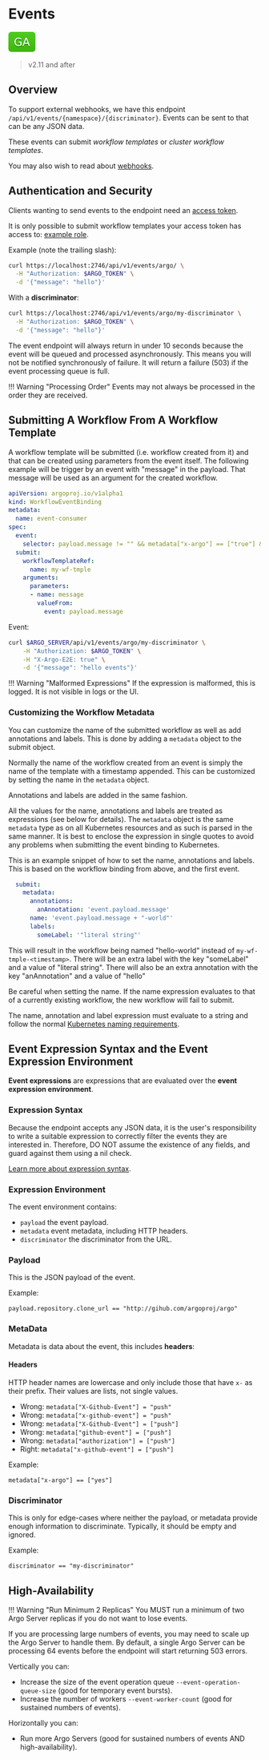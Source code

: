 # Events

![GA](assets/ga.svg)

> v2.11 and after

## Overview

To support external webhooks, we have this endpoint `/api/v1/events/{namespace}/{discriminator}`. Events can be sent to that can be any JSON data.

These events can submit *workflow templates* or *cluster workflow templates*.

You may also wish to read about [webhooks](webhooks.md).

## Authentication and Security

Clients wanting to send events to the endpoint need an [access token](access-token.md).   

It is only possible to submit workflow templates your access token has access to: [example role](manifests/quick-start/base/webhooks/submit-workflow-template-role.yaml).

Example (note the trailing slash):

```bash
curl https://localhost:2746/api/v1/events/argo/ \
  -H "Authorization: $ARGO_TOKEN" \
  -d '{"message": "hello"}'
```

With a **discriminator**:

```bash
curl https://localhost:2746/api/v1/events/argo/my-discriminator \
  -H "Authorization: $ARGO_TOKEN" \
  -d '{"message": "hello"}'
```

The event endpoint will always return in under 10 seconds because the event will be queued and processed asynchronously. This means you will not be notified synchronously of failure. It will return a failure (503) if the event processing queue is full.  

!!! Warning "Processing Order"
    Events may not always be processed in the order they are received.   
  
## Submitting A Workflow From A Workflow Template

A workflow template will be submitted (i.e. workflow created from it) and that can be created using parameters from the event itself. 
The following example will be trigger by an event with "message" in the payload. That message will be used as an argument for the created workflow.

```yaml
apiVersion: argoproj.io/v1alpha1
kind: WorkflowEventBinding
metadata:
  name: event-consumer
spec:
  event:
    selector: payload.message != "" && metadata["x-argo"] == ["true"] && discriminator == "my-discriminator"
  submit:
    workflowTemplateRef:
      name: my-wf-tmple
    arguments:
      parameters:
      - name: message
        valueFrom:
          event: payload.message
```

Event:

```bash
curl $ARGO_SERVER/api/v1/events/argo/my-discriminator \
    -H "Authorization: $ARGO_TOKEN" \
    -H "X-Argo-E2E: true" \
    -d '{"message": "hello events"}'
```

!!! Warning "Malformed Expressions"
    If the expression is malformed, this is logged. It is not visible in logs or the UI. 

### Customizing the Workflow Metadata
You can customize the name of the submitted workflow as well as add annotations and
labels. This is done by adding a `metadata` object to the submit object.

Normally the name of the workflow created from an event is simply the name of the
template with a timestamp appended. This can be customized by setting the name in the
`metadata` object.

Annotations and labels are added in the same fashion.

All the values for the name, annotations and labels are treated as expressions (see
below for details).  The `metadata` object is the same `metadata` type as on all 
Kubernetes resources and as such is parsed in the same manner. It is best to enclose
the expression in single quotes to avoid any problems when submitting the event
binding to Kubernetes.

This is an example snippet of how to set the name, annotations and labels. This is
based on the workflow binding from above, and the first event.
```yaml
  submit:
    metadata:
      annotations:
        anAnnotation: 'event.payload.message'
      name: 'event.payload.message + "-world"'
      labels:
        someLabel: '"literal string"'
```
This will result in the workflow being named "hello-world" instead of
`my-wf-tmple-<timestamp>`. There will be an extra label with the key "someLabel" and
a value of "literal string". There will also be an extra annotation with the key
"anAnnotation" and a value of "hello"

Be careful when setting the name. If the name expression evaluates to that of a currently
existing workflow, the new workflow will fail to submit.

The name, annotation and label expression must evaluate to a string and follow the normal [Kubernetes naming
requirements](https://kubernetes.io/docs/concepts/overview/working-with-objects/names/).

## Event Expression Syntax and the Event Expression Environment

**Event expressions** are expressions that are evaluated over the **event expression environment**.

### Expression Syntax

Because the endpoint accepts any JSON data, it is the user's responsibility to write a suitable expression to correctly filter the events they are interested in. Therefore, DO NOT assume the existence of any fields, and guard against them using a nil check.

[Learn more about expression syntax](https://github.com/antonmedv/expr).

### Expression Environment

The event environment contains:

* `payload` the event payload.
* `metadata` event metadata, including HTTP headers.
* `discriminator` the discriminator from the URL.  

### Payload

This is the JSON payload of the event.

Example:

```
payload.repository.clone_url == "http://gihub.com/argoproj/argo"
```

### MetaData 

Metadata is data about the event, this includes **headers**:

#### Headers

HTTP header names are lowercase and only include those that have `x-` as their prefix. Their values are lists, not single values.    

* Wrong: `metadata["X-Github-Event"] = "push"`
* Wrong: `metadata["x-github-event"] = "push"`
* Wrong: `metadata["X-Github-Event"] = ["push"]`
* Wrong: `metadata["github-event"] = ["push"]`
* Wrong: `metadata["authorization"] = ["push"]`
* Right: `metadata["x-github-event"] = ["push"]`

Example:

```
metadata["x-argo"] == ["yes"]
```

### Discriminator

This is only for edge-cases where neither the payload, or metadata provide enough information to discriminate. Typically, it should be empty and ignored.

Example:

```
discriminator == "my-discriminator"
```

## High-Availability

!!! Warning "Run Minimum 2 Replicas"
    You MUST run a minimum of two Argo Server replicas if you do not want to lose events. 

If you are processing large numbers of events, you may need to scale up the Argo Server to handle them. By default, a single Argo Server can be processing 64 events before the endpoint will start returning 503 errors.

Vertically you can:
 
* Increase the size of the event operation queue `--event-operation-queue-size` (good for temporary event bursts).
* Increase the number of workers `--event-worker-count` (good for sustained numbers of events).

Horizontally you can:
 
* Run more Argo Servers (good for sustained numbers of events AND high-availability).
